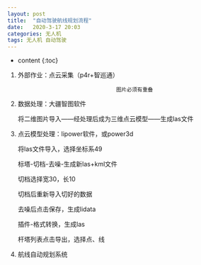 ```yaml
---
layout: post
title:  "自动驾驶航线规划流程"
date:   2020-3-17 20:03
categories: 无人机
tags: 无人机 自动驾驶
---
```


* content
{:toc}
1. 外部作业：点云采集（p4r+智巡通）
                   
                   ​                   图片必须有重叠
                   
2. 数据处理：大疆智图软件

   将二维图片导入——经处理后成为三维点云模型——生成las文件

3. 点云模型处理：lipower软件，或power3d

      将las文件导入，选择坐标系49

      标塔-切档-去噪-生成新las+kml文件

      切档选择宽30，长10

      切档后重新导入切好的数据

      去噪后点击保存，生成lidata

      插件-格式转换，生成las

      杆塔列表点击导出，选择点、线

4. 航线自动规划系统

